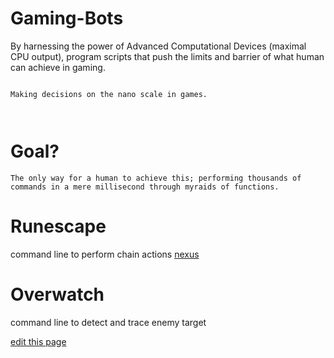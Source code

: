 # Gaming-Bots




By harnessing the power of Advanced Computational Devices (maximal CPU output), program scripts that push the limits and barrier of what human can achieve in gaming.




```

Making decisions on the nano scale in games.



```





# Goal?
```
The only way for a human to achieve this; performing thousands of commands in a mere millisecond through myraids of functions.
```
# Runescape

command line to perform chain actions [nexus](/nexus) 

# Overwatch 
command line to detect and trace enemy target 

<span class="edit-link"><a href="https://github.com/yida-li/Gaming-Bots/edit/master/README.md" target="_blank"><i class="fa fa-github"></i> edit this page</a></span>
